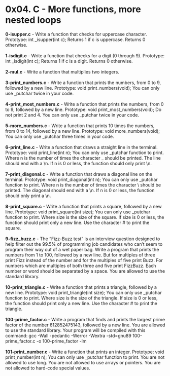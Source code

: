# 0x04. C - More functions, more nested loops<br/>
**0-isupper.c** - Write a function that checks for uppercase character. Prototype: int _isupper(int c); Returns 1 if c is uppercase. Returns 0 otherwise.<br/><br/>
**1-isdigit.c** - Write a function that checks for a digit (0 through 9). Prototype: int _isdigit(int c); Returns 1 if c is a digit. Returns 0 otherwise.<br/><br/>
**2-mul.c** - Write a function that multiplies two integers.<br/><br/>
**3-print_numbers.c** - Write a function that prints the numbers, from 0 to 9, followed by a new line. Prototype: void print_numbers(void); You can only use _putchar twice in your code.<br/><br/>
**4-print_most_numbers.c** - Write a function that prints the numbers, from 0 to 9, followed by a new line. Prototype: void print_most_numbers(void); Do not print 2 and 4. You can only use _putchar twice in your code.<br/><br/>
**5-more_numbers.c** - Write a function that prints 10 times the numbers, from 0 to 14, followed by a new line. Prototype: void more_numbers(void); You can only use _putchar three times in your code.<br/><br/>
**6-print_line.c** - Write a function that draws a straight line in the terminal. Prototype: void print_line(int n); You can only use _putchar function to print. Where n is the number of times the character _ should be printed. The line should end with a \n. If n is 0 or less, the function should only print \n.<br/><br/>
**7-print_diagonal.c** - Write a function that draws a diagonal line on the terminal. Prototype: void print_diagonal(int n); You can only use _putchar function to print. Where n is the number of times the character \ should be printed. The diagonal should end with a \n. If n is 0 or less, the function should only print a \n.<br/><br/>
**8-print_square.c** - Write a function that prints a square, followed by a new line. Prototype: void print_square(int size); You can only use _putchar function to print. Where size is the size of the square. If size is 0 or less, the function should print only a new line. Use the character # to print the square.<br/><br/>
**9-fizz_buzz.c** - The “Fizz-Buzz test” is an interview question designed to help filter out the 99.5% of programming job candidates who can’t seem to program their way out of a wet paper bag. Write a program that prints the numbers from 1 to 100, followed by a new line. But for multiples of three print Fizz instead of the number and for the multiples of five print Buzz. For numbers which are multiples of both three and five print FizzBuzz. Each number or word should be separated by a space. You are allowed to use the standard library.<br/><br/>
**10-print_triangle.c** - Write a function that prints a triangle, followed by a new line. Prototype: void print_triangle(int size); You can only use _putchar function to print. Where size is the size of the triangle. If size is 0 or less, the function should print only a new line. Use the character # to print the triangle.<br/><br/>
**100-prime_factor.c** - Write a program that finds and prints the largest prime factor of the number 612852475143, followed by a new line. You are allowed to use the standard library. Your program will be compiled with this command: gcc -Wall -pedantic -Werror -Wextra -std=gnu89 100-prime_factor.c -o 100-prime_factor -lm<br/><br/>
**101-print_number.c** - Write a function that prints an integer. Prototype: void print_number(int n); You can only use _putchar function to print. You are not allowed to use long. You are not allowed to use arrays or pointers. You are not allowed to hard-code special values.<br/><br/>
